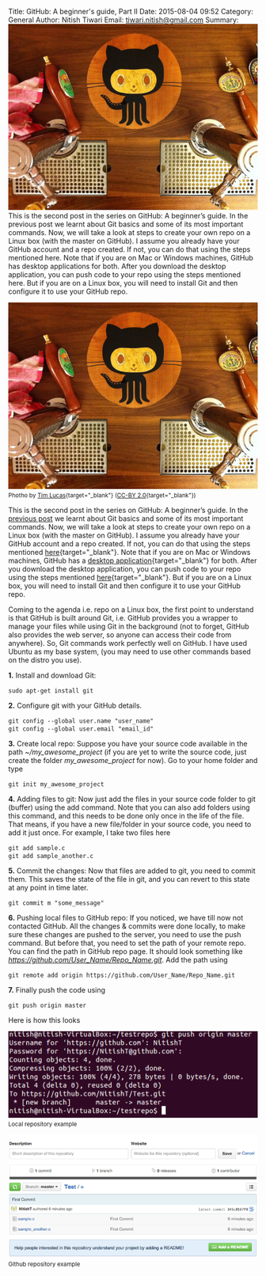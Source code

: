 Title: GitHub: A beginner's guide, Part II
Date: 2015-08-04 09:52
Category: General
Author: Nitish Tiwari
Email: tiwari.nitish@gmail.com
Summary: !['The Github Kegerator' by Tim Lucas](images/2015-08-04_gitHub_a_beginners_guide_part_2/octobeer.jpg "'The Github Kegerator' by Tim Lucas") This is the second post in the series on GitHub: A beginner’s guide. In the previous post we learnt about Git basics and some of its most important commands. Now, we will take a look at steps to create your own repo on a Linux box (with the master on GitHub). I assume you already have your GitHub account and a repo created. If not, you can do that using the steps mentioned here. Note that if you are on Mac or Windows machines, GitHub has desktop applications for both. After you download the desktop application, you can push code to your repo using the steps mentioned here. But if you are on a Linux box, you will need to install Git and then configure it to use your GitHub repo.


!['The Github Kegerator' by Tim Lucas](images/2015-08-04_gitHub_a_beginners_guide_part_2/octobeer.jpg "'The Github Kegerator' by Tim Lucas")
<small>Photho by [Tim Lucas](https://www.flickr.com/photos/toolmantim/ "Tim Lucas profile at Flickr"){target="_blank"} ([CC-BY 2.0](https://creativecommons.org/licenses/by/2.0/ "Creative Commons - Attribution 2.0 Generic (CC BY 2.0)"){target="_blank"})</small>

This is the second post in the series on GitHub: A beginner’s guide. In the [previous post](/github-a-beginners-guide-part-i.html "See 'GitHub: A beginner's guide, Part I'") we learnt about Git basics and some of its most important commands. Now, we will take a look at steps to create your own repo on a Linux box (with the master on GitHub). I assume you already have your GitHub account and a repo created. If not, you can do that using the steps mentioned [here](https://help.github.com/articles/create-a-repo/ "Create a repo in GitHub"){target="_blank"}. Note that if you are on Mac or Windows machines, GitHub has a [desktop application](https://desktop.github.com/ "GitHub desktop"){target="_blank"} for both. After you download the desktop application, you can push code to your repo using the steps mentioned [here](https://guides.github.com/introduction/getting-your-project-on-github/#desktop "Getting started with GitHub Desktop"){target="_blank"}. But if you are on a Linux box, you will need to install Git and then configure it to use your GitHub repo.

Coming to the agenda i.e. repo on a Linux box, the first point to understand is that GitHub is built around Git, i.e. GitHub provides you a wrapper to manage your files while using Git in the background (not to forget, GitHub also provides the web server, so anyone can access their code from anywhere). So, Git commands work perfectly well on GitHub. I have used Ubuntu as my base system, (you may need to use other commands based on the distro you use).

**1.** Install and download Git:
```
sudo apt-get install git
```
**2.** Configure git with your GitHub details.
```
git config --global user.name "user_name"
git config --global user.email "email_id"
```
**3.** Create local repo: Suppose you have your source code available in the path *~/my_awesome_project* (if you are yet to write the source code, just create the folder *my_awesome_project* for now). Go to your home folder and type ­
```
git init my_awesome_project
```
**4.** Adding files to git: Now just add the files in your source code folder to git (buffer) using the add command. Note that you can also add folders using this command, and this needs to be done only once in the life of the file. That means, if you have a new file/folder in your source code, you need to add it just once. For example, I take two files here ­
```
git add sample.c
git add sample_another.c
```
**5.** Commit the changes: Now that files are added to git, you need to commit them. This saves the state of the file in git, and you can revert to this state at any point in time later.
```
git commit ­m "some_message"
```
**6.** Pushing local files to GitHub repo: If you noticed, we have till now not contacted GitHub. All the changes & commits were done locally, to make sure these changes are pushed to the server, you need to use the push command. But before that, you need to set the path of your remote repo. You can find the path in GitHub repo page. It should look something like *https://github.com/User_Name/Repo_Name.git*. Add the path using
```
git remote add origin https://github.com/User_Name/Repo_Name.git
```
**7.** Finally push the code using
```
git push origin master
```
Here is how this looks

![Local repository example](images/2015-08-04_gitHub_a_beginners_guide_part_2/LocalRepo.png)
<small>Local repository example</small>
  
![Github repository example](images/2015-08-04_gitHub_a_beginners_guide_part_2/GitHubRepo.png)
<small>Github repository example</small>
